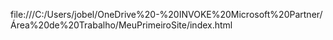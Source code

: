 file:///C:/Users/jobel/OneDrive%20-%20INVOKE%20Microsoft%20Partner/Área%20de%20Trabalho/MeuPrimeiroSite/index.html
